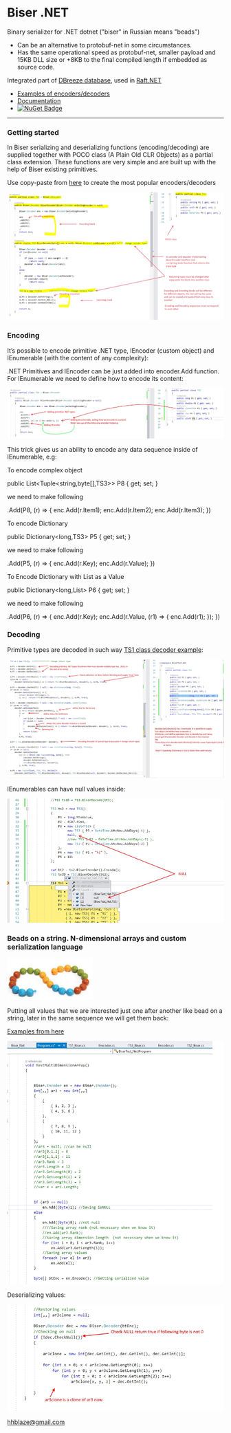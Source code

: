 # Biser .NET
Binary serializer for .NET dotnet ("biser" in Russian means "beads")

- Can be an alternative to protobuf-net in some circumstances. 
- Has the same operational speed as protobuf-net, smaller payload and 15KB DLL size 
or +8KB to the final compiled length if embedded as source code.

Integrated part of [DBreeze database](https://github.com/hhblaze/DBreeze), used in [Raft.NET](https://github.com/hhblaze/Raft.Net)

- [Examples of encoders/decoders](https://github.com/hhblaze/Biser/blob/master/BiserTest_Net/Program.cs)
- [Documentation](https://docs.google.com/document/d/e/2PACX-1vQa3C506Esw3Fkroj4OA5erGOHEZpAtnXcQQ90R0w1wnFqO_16CH0dUfBJZt_ppB15ykoZWI9eR8KcG/pub)
- [![NuGet Badge](https://buildstats.info/nuget/Biser)](https://www.nuget.org/packages/Biser/)

-------------
### Getting started

In Biser serializing and deserializing functions (encoding/decoding) are supplied together with POCO class (A Plain Old CLR Objects) as a partial class extension. 
These functions are very simple and are built up with the help of Biser existing primitives.

Use copy-paste from [here](https://github.com/hhblaze/Biser/tree/master/BiserTest_Net) to create the most popular encoders/decoders

![dp1](https://github.com/hhblaze/Biser/blob/master/Docu/dp1.jpg?raw=true)

### Encoding

It’s possible to encode primitive .NET type, IEncoder (custom object) and IEnumerable (with the content of any complexity):

.NET Primitives and IEncoder can be just added into encoder.Add function.
For IEnumerable we need to define how to encode its content:

![dp2](https://github.com/hhblaze/Biser/blob/master/Docu/dp2.jpg?raw=true)

This trick gives us an ability to encode any data sequence inside of IEnumerable, e.g:

To encode complex object 

public List<Tuple<string,byte[],TS3>> P8 { get; set; }

we need to make following

.Add(P8, (r) => { enc.Add(r.Item1); enc.Add(r.Item2); enc.Add(r.Item3); })

To encode Dictionary 

public Dictionary<long,TS3> P5 { get; set; }

we need to make following

.Add(P5, (r) => { enc.Add(r.Key); enc.Add(r.Value); })

To Encode Dictionary with List as a Value

public Dictionary<long,List<TS3>> P6 { get; set; }

we need to make following

.Add(P6, (r) => { enc.Add(r.Key); enc.Add(r.Value, (r1) => { enc.Add(r1); }); })


### Decoding

Primitive types are decoded in such way [TS1 class decoder example](https://github.com/hhblaze/Biser/blob/master/BiserTest_Net/TS1_Biser.cs):

![dp3](https://github.com/hhblaze/Biser/blob/master/Docu/dp3.jpg?raw=true)

IEnumerables can have null values inside:

![dp4](https://github.com/hhblaze/Biser/blob/master/Docu/dp4.jpg?raw=true)


### Beads on a string. N-dimensional arrays and custom serialization language

![beads](https://github.com/hhblaze/Biser/blob/master/Docu/beads.png?raw=true)

Putting all values that we are interested just one after another like bead on a string, later in the same sequence we will get them back:

[Examples from here](https://github.com/hhblaze/Biser/blob/master/BiserTest_Net/Program.cs)

![dp5](https://github.com/hhblaze/Biser/blob/master/Docu/dp5.jpg?raw=true)

Deserializing values:

![dp7](https://github.com/hhblaze/Biser/blob/master/Docu/dp7.jpg?raw=true)

hhblaze@gmail.com
